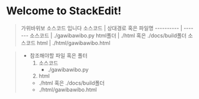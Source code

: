 Welcome to StackEdit!
===================

>가위바위보 소스코드 입니다
소스코드     | 상대경로 혹은 파일명
---------- | -------
소스코드 | ./gawibawibo.py
html폴더    | ./html 혹은 ./docs/build폴더
소스코드 html    | ./html/gawibawibo.html  

> + 참조해야할 파일 혹은 폴터
>    1. 소스코드
>	    * ./gawibawibo.py 
>    2. html
>      * ./html 혹은 ./docs/build폴더
>      * ./html/gawibawibo.html
